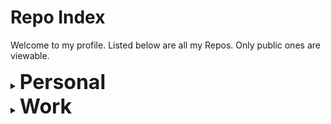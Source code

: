 # Repo Index

Welcome to my profile. Listed below are all my Repos. Only public ones are viewable. 

<details>
  <summary><strong style='font-size:2rem;'>Personal</strong></summary>
    <ul>
      <li><a href='https://github.com/frederictwc/HkPoliticalCompass'>HKPoliticalCompass</a>: A political compass test for Hong Kong</li>
      <li><a href='https://github.com/frederictwc/commands'>commands</a>: A List of useful commands</li>
      <li><a href='https://github.com/frederictwc/LSTMPyTorch'>LSTMPyTorch</a>: A time series prediction model written in PyTorch</li>
      <li><a href='https://github.com/frederictwc/JuliaProject'>JuliaProject</a>: My first Julia project</li>
      <li><a href='https://github.com/frederictwc/PytorchCudaTensorboard'>PytorchCudaTensorboard</a>: A docker container that includes pytorch, cuda and tensorboard</li>
      <li><a href='https://github.com/frederictwc/time_series_prediction'>time_series_prediction</a>: An LSTM used for time series prediction in Tensorflow</li>
      <li><a href='https://github.com/frederictwc/betting'>betting</a>: A football odds prediction model</li>
      <li><a href='https://github.com/frederictwc/bachelor_thesis'>bachelor_thesis</a>: A neural network to replace a fluid simulator</li>
      <li><a href='https://github.com/frederictwc/TimeSeriesDataProcessing'>TimeSeriesDataProcessing</a>: A Jupyter notebook that visualizes and preprocesses data for time series prediction</li>
      <li><a href='https://github.com/frederictwc/BlockchainBasics'>BlockchainBasics</a>: Basics of blockchain</li>
      <li><a href='https://github.com/frederictwc/SportsCardsTrading'>SportsCardsTrading</a>: A sports cards trading model</li>
</details>
<details>
  <summary><strong style='font-size:2rem;'>Work</strong></summary>
    <ul>
      <li><a href='https://github.com/frederictwc/MedicalImaging'>MedicalImaging</a></li>
      <li><a href='https://github.com/frederictwc/HKPCDogDetectorUI'>HKPCDogDetectorUI</a></li>
      <li><a href='https://github.com/frederictwc/RTSPStreamer'>RTSPStreamer</a></li>
      <li><a href='https://github.com/frederictwc/HKPCDogDetector'>HKPCDogDetector</a></li>
      <li><a href='https://github.com/frederictwc/AIChallengeHKSTP'>AIChallengeHKSTP</a></li>
      <li><a href='https://github.com/frederictwc/TensorFlowObjectDetection'>TensorFlowObjectDetection</a></li>
      <li><a href='https://github.com/frederictwc/DogDetector'>DogDetector</a></li>
      <li><a href='https://github.com/frederictwc/HKPCFacialRecognition'>HKPCFacialRecognition</a></li>
      <li><a href='https://github.com/frederictwc/face_detection'>face_detection</a></li>
      <li><a href='https://github.com/frederictwc/CV2Tracking'>CV2Tracking</a></li>
      <li><a href='https://github.com/frederictwc/HGCAPIs'>HGCAPIs</a></li>
      <li><a href='https://github.com/frederictwc/NvidiaDeepLearning'>NvidiaDeepLearning</a></li>
      <li><a href='https://github.com/frederictwc/embeddedaccesscontrol_new'>embeddedaccesscontrol_new</a></li>
      <li><a href='https://github.com/frederictwc/NanoDocker'>NanoDocker</a></li>
      <li><a href='https://github.com/frederictwc/NvidiaDeepLearning'>light_rail_detection_system</a></li>
      <li><a href='https://github.com/frederictwc/DatasetGenerator'>DatasetGenerator</a></li>
      <li><a href='https://github.com/frederictwc/NetworkCameraReader'>NetworkCameraReader</a></li>
      <li><a href='https://github.com/frederictwc/CV2DNN'>CV2DNN</a></li>
      <li><a href='https://github.com/frederictwc/light_rail_detection_system'>light_rail_detection_system</a></li>
      <li><a href='https://github.com/frederictwc/dahua_cam'>dahua_cam</a></li>
      <li><a href='https://github.com/frederictwc/jetson_inference_functions'>jetson_inference_functions</a></li>
      <li><a href='https://github.com/frederictwc/miscellaneous'>miscellaneous</a></li>
      <li><a href='https://github.com/frederictwc/streaming'>streaming</a></li>
      <li><a href='https://github.com/frederictwc/realsense'>realsense</a></li>
      
</details>

